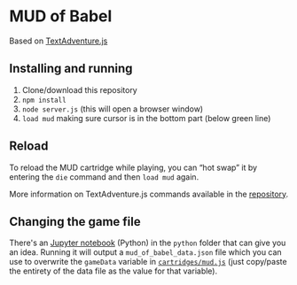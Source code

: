 # MUD of Babel

Based on [TextAdventure.js](https://github.com/TheBroox/TextAdventure.js)

## Installing and running

1. Clone/download this repository
2. `npm install`
3. `node server.js` (this will open a browser window)
4. `load mud` making sure cursor is in the bottom part (below green line)

## Reload

To reload the MUD cartridge while playing, you can “hot swap” it by entering the `die` command and then `load mud` again.

More information on TextAdventure.js commands available in the [repository](https://github.com/TheBroox/TextAdventure.js).

## Changing the game file

There's an [Jupyter notebook](python/mud-of-babel.ipynb) (Python) in the `python` folder that can give you an idea. Running it will output a `mud_of_babel_data.json` file which you can use to overwrite the `gameData` variable in [`cartridges/mud.js`](cartridges/mud.js) (just copy/paste the entirety of the data file as the value for that variable).

